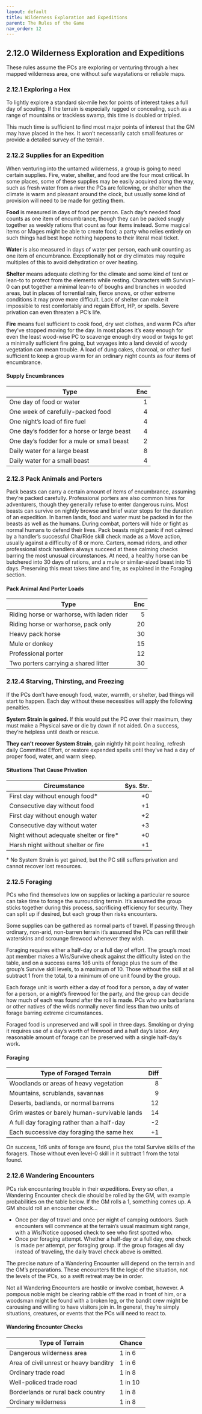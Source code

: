 ```yaml
---
layout: default
title: Wilderness Exploration and Expeditions
parent: The Rules of the Game
nav_order: 12
---
```


## 2.12.0 Wilderness Exploration and Expeditions

These rules assume the PCs are exploring or venturing through a hex mapped wilderness area, one without safe waystations or reliable maps.

### 2.12.1 Exploring a Hex

To lightly explore a standard six-mile hex for points of interest takes a full day of scouting.
If the terrain is especially rugged or concealing, such as a range of mountains or trackless swamp, this time is doubled or tripled.

This much time is sufficient to find most major points of interest that the GM may have placed in the hex.
It won’t necessarily catch small features or provide a detailed survey of the terrain.

### 2.12.2 Supplies for an Expedition

When venturing into the untamed wilderness, a group is going to need certain supplies.
Fire, water, shelter, and food are the four most critical.
In some places, some of these supplies may be easily acquired along the way, such as fresh water from a river the PCs are following, or shelter when the climate is warm and pleasant around the clock, but usually some kind of provision will need to be made for getting them.

**Food** is measured in days of food per person.
Each day’s needed food counts as one item of encumbrance, though they can be packed snugly together as weekly rations that count as four items instead.
Some magical items or Mages might be able to create food; a party who relies entirely on such things had best hope nothing happens to their literal meal ticket.

**Water** is also measured in days of water per person, each unit counting as one item of encumbrance.
Exceptionally hot or dry climates may require multiples of this to avoid dehydration or over heating.

**Shelter** means adequate clothing for the climate and some kind of tent or lean-to to protect from the elements while resting.
Characters with Survival-0 can put together a minimal lean-to of boughs and branches in wooded areas, but in places of torrential rain, fierce snows, or other extreme conditions it may prove more difficult.
Lack of shelter can make it impossible to rest comfortably and regain Effort, HP, or spells.
Severe privation can even threaten a PC’s life.

**Fire** means fuel sufficient to cook food, dry wet clothes, and warm PCs after they’ve stopped moving for the day.
In most places it’s easy enough for even the least wood-wise PC to scavenge enough dry wood or twigs to get a minimally sufficient fire going, but voyages into a land devoid of woody vegetation can mean trouble.
A load of dung cakes, charcoal, or other fuel sufficient to keep a group warm for an ordinary night counts as four items of encumbrance.

#### Supply Encumbrances

| Type                                        | Enc |
| ------------------------------------------- | --: |
| One day of food or water                    |   1 |
| One week of carefully-packed food           |   4 |
| One night’s load of fire fuel               |   4 |
| One day’s fodder for a horse or large beast |   4 |
| One day’s fodder for a mule or small beast  |   2 |
| Daily water for a large beast               |   8 |
| Daily water for a small beast               |   4 |

### 2.12.3 Pack Animals and Porters

Pack beasts can carry a certain amount of items of encumbrance, assuming they’re packed carefully.
Professional porters are also common hires for adventurers, though they generally refuse to enter dangerous ruins.
Most beasts can survive on nightly browse and brief water stops for the duration of an expedition.
In barren lands, food and water must be packed in for the beasts as well as the humans.
During combat, porters will hide or fight as normal humans to defend their lives.
Pack beasts might panic if not calmed by a handler’s successful Cha/Ride skill check made as a Move action, usually against a difficulty of 8 or more.
Carters, nomad riders, and other professional stock handlers always succeed at these calming checks barring the most unusual circumstances.
At need, a healthy horse can be butchered into 30 days of rations, and a mule or similar-sized beast into 15 days.
Preserving this meat takes time and fire, as explained in the Foraging section.

#### Pack Animal And Porter Loads

| Type                                       | Enc |
| ------------------------------------------ | --: |
| Riding horse or warhorse, with laden rider |   5 |
| Riding horse or warhorse, pack only        |  20 |
| Heavy pack horse                           |  30 |
| Mule or donkey                             |  15 |
| Professional porter                        |  12 |
| Two porters carrying a shared litter       |  30 |

### 2.12.4 Starving, Thirsting, and Freezing

If the PCs don’t have enough food, water, warmth, or shelter, bad things will start to happen.
Each day without these necessities will apply the following penalties.

**System Strain is gained.** If this would put the PC over their maximum, they must make a Physical save or die by dawn if not aided.
On a success, they’re helpless until death or rescue.

**They can’t recover System Strain**, gain nightly hit point healing, refresh daily Committed Effort, or restore expended spells until they’ve had a day of proper food, water, and warm sleep.

#### Situations That Cause Privation

| Circumstance                             | Sys. Str. |
| ---------------------------------------- | --------: |
| First day without enough food\*          |        +0 |
| Consecutive day without food             |        +1 |
| First day without enough water           |        +2 |
| Consecutive day without water            |        +3 |
| Night without adequate shelter or fire\* |        +0 |
| Harsh night without shelter or fire      |        +1 |

\* No System Strain is yet gained, but the PC still suffers privation and cannot recover lost resources.

### 2.12.5 Foraging

PCs who find themselves low on supplies or lacking a particular re source can take time to forage the surrounding terrain.
It’s assumed the group sticks together during this process, sacrificing efficiency for security.
They can split up if desired, but each group then risks encounters.

Some supplies can be gathered as normal parts of travel.
If passing through ordinary, non-arid, non-barren terrain it’s assumed the PCs can refill their waterskins and scrounge firewood whenever they wish.

Foraging requires either a half-day or a full day of effort.
The group’s most apt member makes a Wis/Survive check against the difficulty listed on the table, and on a success earns 1d6 units of forage plus the sum of the group’s Survive skill levels, to a maximum of 10.
Those without the skill at all subtract 1 from the total, to a minimum of one unit found by the group.

Each forage unit is worth either a day of food for a person, a day of water for a person, or a night’s firewood for the party, and the group can decide how much of each was found after the roll is made.
PCs who are barbarians or other natives of the wilds normally never find less than two units of forage barring extreme circumstances.

Foraged food is unpreserved and will spoil in three days.
Smoking or drying it requires use of a day’s worth of firewood and a half day’s labor.
Any reasonable amount of forage can be preserved with a single half-day’s work.

#### Foraging

| Type of Foraged Terrain                      | Diff |
| -------------------------------------------- | ---: |
| Woodlands or areas of heavy vegetation       |    8 |
| Mountains, scrublands, savannas              |    9 |
| Deserts, badlands, or normal barrens         |   12 |
| Grim wastes or barely human-survivable lands |   14 |
| A full day foraging rather than a half-day   |   -2 |
| Each successive day foraging the same hex    |   +1 |

On success, 1d6 units of forage are found, plus the total Survive skills of the foragers.
Those without even level-0 skill in it subtract 1 from the total found.

### 2.12.6 Wandering Encounters

PCs risk encountering trouble in their expeditions.
Every so often, a Wandering Encounter check die should be rolled by the GM, with example probabilities on the table below.
If the GM rolls a 1, something comes up.
A GM should roll an encounter check...

- Once per day of travel and once per night of camping outdoors.
  Such encounters will commence at the terrain’s usual maximum sight range, with a Wis/Notice opposed check to see who first spotted who.
- Once per foraging attempt.
  Whether a half-day or a full day, one check is made per attempt, per foraging group.
  If the group forages all day instead of traveling, the daily travel check above is omitted.

The precise nature of a Wandering Encounter will depend on the terrain and the GM’s preparations.
These encounters fit the logic of the situation, not the levels of the PCs, so a swift retreat may be in order.

Not all Wandering Encounters are hostile or involve combat, however.
A pompous noble might be clearing rabble off the road in front of him, or a woodsman might be found with a broken leg, or the bandit crew might be carousing and willing to have visitors join in.
In general, they’re simply situations, creatures, or events that the PCs will need to react to.

#### Wandering Encounter Checks

| Type of Terrain                        | Chance  |
| -------------------------------------- | ------- |
| Dangerous wilderness area              | 1 in 6  |
| Area of civil unrest or heavy banditry | 1 in 6  |
| Ordinary trade road                    | 1 in 8  |
| Well-policed trade road                | 1 in 10 |
| Borderlands or rural back country      | 1 in 8  |
| Ordinary wilderness                    | 1 in 8  |
